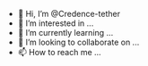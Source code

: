 - 👋 Hi, I’m @Credence-tether
- 👀 I’m interested in ...
- 🌱 I’m currently learning ...
- 💞️ I’m looking to collaborate on ...
- 📫 How to reach me ...

<!---
Credence-tether/Credence-tether is a web3 Platform that runs on Blockchain network with the use of USDT tether which is a popular stablecoin cryto enthusiast have used for years to leverage their Crypto currency trades,tether is pegged to the U.S Dollar,in theory so it shoukd be unaffected by the market volatility that can so dramatically impact the valuation of other cryptocurrncies such as bitcoin  because its `README.md` (this file) appears on your GitHub profile.
You can click the Preview link to take a look at your changes.
--->
